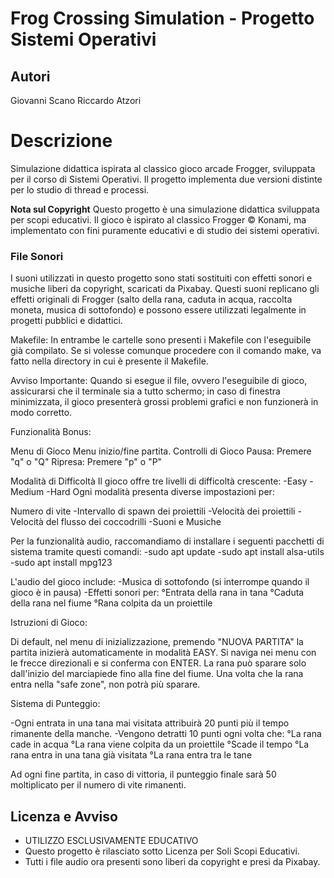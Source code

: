 # Frog Crossing Simulation - Progetto Sistemi Operativi

## Autori
Giovanni Scano 
Riccardo Atzori 

# Descrizione
Simulazione didattica ispirata al classico gioco arcade Frogger, sviluppata per il corso di Sistemi Operativi.
Il progetto implementa due versioni distinte per lo studio di thread e processi.

**Nota sul Copyright**
Questo progetto è una simulazione didattica sviluppata per scopi educativi.
Il gioco è ispirato al classico Frogger © Konami, ma implementato con fini puramente educativi e di studio dei sistemi operativi.

### File Sonori
I suoni utilizzati in questo progetto sono stati sostituiti con effetti sonori e musiche liberi da copyright, scaricati da Pixabay.
Questi suoni replicano gli effetti originali di Frogger (salto della rana, caduta in acqua, raccolta moneta, musica di sottofondo) e possono essere utilizzati legalmente in progetti pubblici e didattici.



Makefile:
In entrambe le cartelle sono presenti i Makefile con l'eseguibile già compilato. Se si volesse comunque procedere con il comando make, va fatto nella directory in cui è presente il Makefile.


Avviso Importante:
Quando si esegue il file, ovvero l'eseguibile di gioco, assicurarsi che il terminale sia a tutto schermo; in caso di finestra minimizzata, il gioco presenterà grossi problemi grafici e non funzionerà in modo corretto.


Funzionalità Bonus:

Menu di Gioco
Menu inizio/fine partita.
Controlli di Gioco
Pausa: Premere "q" o "Q"
Ripresa: Premere "p" o "P"

Modalità di Difficoltà
Il gioco offre tre livelli di difficoltà crescente:
-Easy
-Medium
-Hard
Ogni modalità presenta diverse impostazioni per:

Numero di vite
-Intervallo di spawn dei proiettili
-Velocità dei proiettili
-Velocità del flusso dei coccodrilli
-Suoni e Musiche

Per la funzionalità audio, raccomandiamo di installare i seguenti pacchetti di sistema tramite questi comandi:
-sudo apt update
-sudo apt install alsa-utils
-sudo apt install mpg123

L'audio del gioco include:
-Musica di sottofondo (si interrompe quando il gioco è in pausa)
-Effetti sonori per:
  °Entrata della rana in tana
  °Caduta della rana nel fiume
  °Rana colpita da un proiettile


Istruzioni di Gioco:

Di default, nel menu di inizializzazione, premendo "NUOVA PARTITA" la partita inizierà automaticamente in modalità EASY.
Si naviga nei menu con le frecce direzionali e si conferma con ENTER.
La rana può sparare solo dall'inizio del marciapiede fino alla fine del fiume. Una volta che la rana entra nella "safe zone", non potrà più sparare.

Sistema di Punteggio:

-Ogni entrata in una tana mai visitata attribuirà 20 punti più il tempo rimanente della manche.
-Vengono detratti 10 punti ogni volta che:
  °La rana cade in acqua
  °La rana viene colpita da un proiettile
  °Scade il tempo
  °La rana entra in una tana già visitata
  °La rana entra tra le tane

Ad ogni fine partita, in caso di vittoria, il punteggio finale sarà 50 moltiplicato per il numero di vite rimanenti.


## Licenza e Avviso 
- UTILIZZO ESCLUSIVAMENTE EDUCATIVO
- Questo progetto è rilasciato sotto Licenza per Soli Scopi Educativi.
- Tutti i file audio ora presenti sono liberi da copyright e presi da Pixabay.


